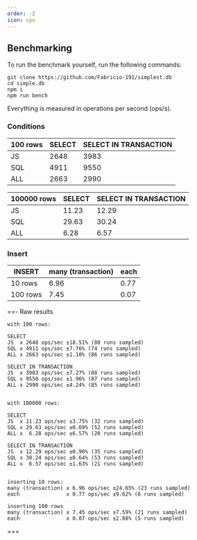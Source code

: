 ```yaml
---
order: -2
icon: cpu
---
```


## Benchmarking

To run the benchmark yourself, run the following commands:

```
git clone https://github.com/Fabricio-191/simplest.db
cd simple.db
npm i
npm run bench
```

Everything is measured in operations per second (ops/s).

### Conditions

100 rows    | SELECT             | SELECT IN TRANSACTION |
------------|--------------------|-----------------------|
JS          | 2648               | 3983                  |
SQL         | 4911               | 9550                  |
ALL         | 2663               | 2990                  |

100000 rows | SELECT             | SELECT IN TRANSACTION |
------------|--------------------|-----------------------|
JS          | 11.23              | 12.29                 | 
SQL         | 29.63              | 30.24                 |
ALL         | 6.28               | 6.57                  |

### Insert

INSERT      | many (transaction) | each                  |
------------|--------------------|-----------------------|
10 rows     | 6.96               | 0.77                  |
100 rows    | 7.45               | 0.07                  |
<!--
```mermaid
gantt
	title 100 rows
    dateFormat x
    axisFormat %s

    section SELECT
    JS    :0, 2648s
    SQL   :0, 4911s
    ALL   :0, 2663s

    section SELECT IN TRANSACTION
    JS    :0, 3983s
    SQL   :0, 9550s
    ALL   :0, 2990s
```

```mermaid
%%{init: {
	'logLevel': 'debug',
	'gantt': { 'barHeight':25 } 
} }%%
gantt
	title 100000 rows
    dateFormat X
    axisFormat %s

    section SELECT
    JS    :0.0, 11.23
    SQL   :0.0, 29.63
    ALL   :0.0, 6.28

    section SELECT IN TRANSACTION
    JS    :0.0, 12.29
    SQL   :0.0, 30.24
    ALL   :0.0, 6.57
```
-->

==- Raw results
```
with 100 rows:

SELECT
JS  x 2648 ops/sec ±18.51% (80 runs sampled)
SQL x 4911 ops/sec ±7.76% (74 runs sampled)
ALL x 2663 ops/sec ±1.10% (86 runs sampled)

SELECT IN TRANSACTION
JS  x 3983 ops/sec ±7.27% (88 runs sampled)
SQL x 9550 ops/sec ±1.96% (87 runs sampled)
ALL x 2990 ops/sec ±4.24% (85 runs sampled)


with 100000 rows:

SELECT
JS  x 11.23 ops/sec ±3.75% (32 runs sampled)
SQL x 29.63 ops/sec ±0.69% (52 runs sampled)
ALL x  6.28 ops/sec ±6.57% (20 runs sampled)

SELECT IN TRANSACTION
JS  x 12.29 ops/sec ±0.90% (35 runs sampled)
SQL x 30.24 ops/sec ±0.64% (53 runs sampled)
ALL x  6.57 ops/sec ±1.63% (21 runs sampled)


inserting 10 rows:
many (transaction) x 6.96 ops/sec ±24.65% (23 runs sampled)
each               x 0.77 ops/sec ±9.62% (6 runs sampled)

inserting 100 rows
many (transaction) x 7.45 ops/sec ±7.59% (21 runs sampled)
each               x 0.07 ops/sec ±2.88% (5 runs sampled)
```
===
